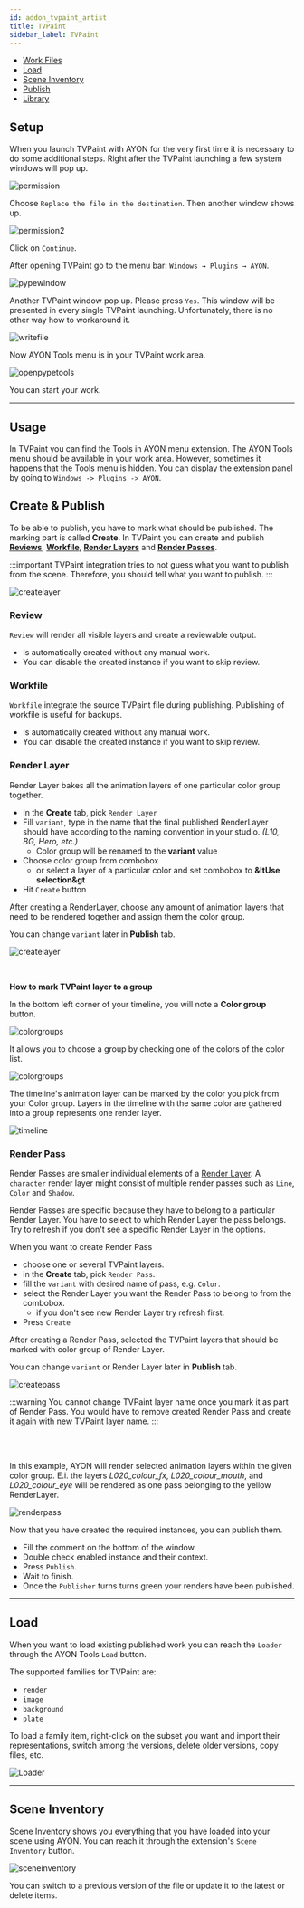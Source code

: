 ```yaml
---
id: addon_tvpaint_artist
title: TVPaint
sidebar_label: TVPaint
---
```


-   [Work Files](artist_tools_workfiles)
-   [Load](artist_tools_loader)
-   [Scene Inventory](artist_tools_inventory)
-   [Publish](artist_tools_publisher)
-   [Library](artist_tools_library_loader)


## Setup
When you launch TVPaint with AYON for the very first time it is necessary to do some additional steps. Right after the TVPaint launching a few system windows will pop up.

![permission](assets/tvp_permission.png)

Choose `Replace the file in the destination`. Then another window shows up.

![permission2](assets/tvp_permission2.png)

Click on `Continue`.

After opening TVPaint go to the menu bar: `Windows → Plugins → AYON`.

![pypewindow](assets/tvp_hidden_window.gif)

Another TVPaint window pop up. Please press `Yes`. This window will be presented in every single TVPaint launching. Unfortunately, there is no other way how to workaround it.

![writefile](assets/tvp_write_file.png)

Now AYON Tools menu is in your TVPaint work area.

![openpypetools](assets/tvp_openpype_menu.png)

You can start your work.

---

## Usage
In TVPaint you can find the Tools in AYON menu extension. The AYON Tools menu should be available in your work area. However, sometimes it happens that the Tools menu is hidden. You can display the extension panel by going to `Windows -> Plugins -> AYON`.

## Create & Publish
To be able to publish, you have to mark what should be published. The marking part is called **Create**. In TVPaint you can create and publish **[Reviews](#review)**, **[Workfile](#workfile)**, **[Render Layers](#render-layer)** and **[Render Passes](#render-pass)**.

:::important
TVPaint integration tries to not guess what you want to publish from the scene. Therefore, you should tell what you want to publish.
:::

![createlayer](assets/tvp_publisher.png)

### Review
`Review` will render all visible layers and create a reviewable output.
- Is automatically created without any manual work.
- You can disable the created instance if you want to skip review.

### Workfile
`Workfile` integrate the source TVPaint file during publishing. Publishing of workfile is useful for backups.
- Is automatically created without any manual work.
- You can disable the created instance if you want to skip review.

### Render Layer

<div class="row markdown">
<div class="col col--6 markdown">

Render Layer bakes all the animation layers of one particular color group together.

- In the **Create** tab, pick `Render Layer`
- Fill `variant`, type in the name that the final published RenderLayer should have according to the naming convention in your studio. *(L10, BG, Hero, etc.)*
  - Color group will be renamed to the **variant** value
- Choose color group from combobox
  - or select a layer of a particular color and set combobox to **&ltUse selection&gt**
- Hit `Create` button

After creating a RenderLayer, choose any amount of animation layers that need to be rendered together and assign them the color group.

You can change `variant` later in **Publish** tab.

</div>
<div class="col col--6 markdown">

![createlayer](assets/tvp_create_layer.png)

</div>
</div>
<br/>

**How to mark TVPaint layer to a group**

In the bottom left corner of your timeline, you will note a **Color group** button.

![colorgroups](assets/tvp_color_groups.png)

It allows you to choose a group by checking one of the colors of the color list.

![colorgroups](assets/tvp_color_groups2.png)

The timeline's animation layer can be marked by the color you pick from your Color group. Layers in the timeline with the same color are gathered into a group represents one render layer.

![timeline](assets/tvp_timeline_color.png)


### Render Pass

Render Passes are smaller individual elements of a [Render Layer](artist_hosts_tvpaint.md#render-layer). A `character` render layer might
consist of multiple render passes such as `Line`, `Color` and `Shadow`.

Render Passes are specific because they have to belong to a particular Render Layer. You have to select to which Render Layer the pass belongs. Try to refresh if you don't see a specific Render Layer in the options.

<div class="row markdown">
<div class="col col--6 markdown">

When you want to create Render Pass
- choose one or several TVPaint layers.
- in the **Create** tab, pick `Render Pass`.
- fill the `variant` with desired name of pass, e.g. `Color`.
- select the Render Layer you want the Render Pass to belong to from the combobox.
  - if you don't see new Render Layer try refresh first.
- Press `Create`

After creating a Render Pass, selected the TVPaint layers that should be marked with color group of Render Layer.

You can change `variant` or Render Layer later in **Publish** tab.

</div>
<div class="col col--6 markdown">

![createpass](assets/tvp_create_pass.png)

</div>
</div>

:::warning
You cannot change TVPaint layer name once you mark it as part of Render Pass. You would have to remove created Render Pass and create it again with new TVPaint layer name.
:::

<br></br>

In this example, AYON will render selected animation layers within the given color group. E.i. the layers *L020_colour_fx*, *L020_colour_mouth*, and *L020_colour_eye* will be rendered as one pass belonging to the yellow RenderLayer.

![renderpass](assets/tvp_timeline_color2.png)

Now that you have created the required instances, you can publish them.
- Fill the comment on the bottom of the window.
- Double check enabled instance and their context.
- Press `Publish`.
- Wait to finish.
- Once the `Publisher` turns turns green your renders have been published.

---

## Load
When you want to load existing published work you can reach the `Loader` through the AYON Tools `Load` button.

The supported families for TVPaint are:

- `render`
- `image`
- `background`
- `plate`

To load a family item, right-click on the subset you want and import their representations, switch among the versions, delete older versions, copy files, etc.

![Loader](assets/tvp_loader.gif)

---

## Scene Inventory
Scene Inventory shows you everything that you have loaded into your scene using AYON. You can reach it through the extension's `Scene Inventory` button.

![sceneinventory](assets/tvp_scene_inventory.png)

You can switch to a previous version of the file or update it to the latest or delete items.
